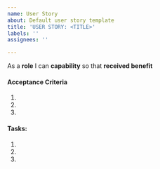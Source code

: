 ```yaml
---
name: User Story
about: Default user story template
title: 'USER STORY: <TITLE>'
labels: ''
assignees: ''

---
```


As a **role** I can **capability** so that **received benefit**

#### Acceptance Criteria
1.
2.
3.

#### Tasks:
1.
2.
3.

